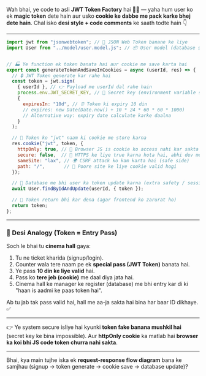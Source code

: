 Wah bhai, ye code to asli **JWT Token Factory** hai 🍪🔥 — yaha hum user ko ek **magic token** dete hain aur usko **cookie ke dabbe me pack karke bhej dete hain**.
Chal isko **desi style + code comments** ke saath todte hain 👇

---

```js
import jwt from "jsonwebtoken"; // 🔑 JSON Web Token banane ke liye
import User from "../model/user.model.js"; // 📦 User model (database se connect karne ke liye)


// 🏭 Ye function ek token banata hai aur cookie me save karta hai
export const generateTokenAndSaveInCookies = async (userId, res) => {
  // 🔒 JWT Token generate kar rahe hai
  const token = jwt.sign(
    { userId }, // 👉 Payload me userId dal rahe hain
    process.env.JWT_SECRET_KEY, // 🔑 Secret key (environment variable se)
    {
      expiresIn: "10d", // ⏰ Token ki expiry 10 din
      // expires: new Date(Date.now() + 10 * 24 * 60 * 60 * 1000) 
      // Alternative way: expiry date calculate karke daalna
    }
  );

  // 🍪 Token ko "jwt" naam ki cookie me store karna
  res.cookie("jwt", token, {
    httpOnly: true, // 🚫 Browser JS is cookie ko access nahi kar sakta (safe against XSS)
    secure: false,  // 🚫 HTTPS ke liye true karna hota hai, abhi dev me false
    sameSite: "lax", // 🌍 CSRF attack ko kam karta hai (safe side)
    path: "/",       // 📂 Poore site ke liye cookie valid hogi
  });

  // 💾 Database me bhi user ka token update karna (extra safety / session store)
  await User.findByIdAndUpdate(userId, { token });

  // 🎁 Token return bhi kar dena (agar frontend ko zarurat ho)
  return token;
};
```

---

### 🥘 Desi Analogy (Token = Entry Pass)

Soch le bhai tu **cinema hall** gaya:

1. Tu ne ticket kharida (signup/login).
2. Counter wala tere naam pe ek **special pass (JWT Token)** banata hai.
3. Ye pass **10 din ke liye valid** hai.
4. Pass ko **tere jeb (cookie)** me daal diya jata hai.
5. Cinema hall ke manager ke register (database) me bhi entry kar di ki "haan is aadmi ke paas token hai".

Ab tu jab tak pass valid hai, hall me aa-ja sakta hai bina har baar ID dikhaye. ✅

---

👉 Ye system secure isliye hai kyunki **token fake banana mushkil hai** (secret key ke bina impossible).
Aur **httpOnly cookie** ka matlab hai **browser ka koi bhi JS code token churra nahi sakta**.

---

Bhai, kya main tujhe iska ek **request-response flow diagram** bana ke samjhau (signup → token generate → cookie save → database update)?
